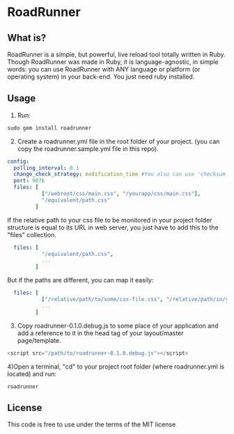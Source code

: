 RoadRunner
=====

What is?
--------

RoadRunner is a simple, but powerful, live reload tool totally written in Ruby. Though RoadRunner was made in Ruby, it is language-agnostic, in simple words: you can use RoadRunner with ANY language or platform (or operating system) in your back-end. You just need ruby installed.


Usage
--------------------
1) Run:
```ruby
sudo gem install roadrunner
``` 

2) Create a roadrunner.yml file in the root folder of your project. (you can copy the roadrunner.sample.yml file in this repo).
```yaml
config:
  polling_interval: 0.1
  change_check_strategy: modification_time #You also can use 'checksum'
  port: 9876
  files: [
           ["/webroot/css/main.css", "/yourapp/css/main.css"],
           "/equivalent/path.css"
         ]
```
If the relative path to your css file to be monitored in your project folder structure is equal to its URL in web server, you just have to add this to the "files" collection. 

```yaml
  files: [
           "/equivalent/path.css",
           ...
         ]
```

But if the paths are different, you can map it easily:
```yaml
  files: [
           ["/relative/path/to/some/css-file.css", "/relative/path/in/your/web-server.css"],
           ...
         ]
```
3) Copy roadrunner-0.1.0.debug.js to some place of your application and add a reference to it in the head tag of your layout/master page/template.
```javascript
<script src="/path/to/roadrunner-0.1.0.debug.js"></script>
```
4)Open a terminal, "cd" to your project root folder (where roadrunner.yml is located) and run: 
```
roadrunner
```

License
-------
This code is free to use under the terms of the MIT license
